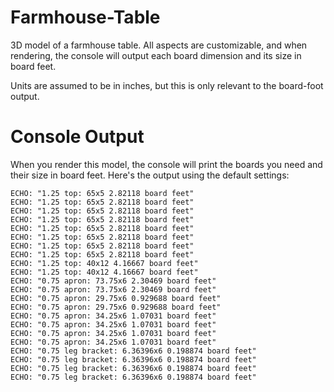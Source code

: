 Farmhouse-Table
==============================

3D model of a farmhouse table. All aspects are customizable, and when rendering, the console will output each board dimension and its size in board feet.

Units are assumed to be in inches, but this is only relevant to the board-foot output.

Console Output
==============================

When you render this model, the console will print the boards you need and their size in board feet. Here's the output using the default settings:

```
ECHO: "1.25 top: 65x5 2.82118 board feet"
ECHO: "1.25 top: 65x5 2.82118 board feet"
ECHO: "1.25 top: 65x5 2.82118 board feet"
ECHO: "1.25 top: 65x5 2.82118 board feet"
ECHO: "1.25 top: 65x5 2.82118 board feet"
ECHO: "1.25 top: 65x5 2.82118 board feet"
ECHO: "1.25 top: 65x5 2.82118 board feet"
ECHO: "1.25 top: 65x5 2.82118 board feet"
ECHO: "1.25 top: 40x12 4.16667 board feet"
ECHO: "1.25 top: 40x12 4.16667 board feet"
ECHO: "0.75 apron: 73.75x6 2.30469 board feet"
ECHO: "0.75 apron: 73.75x6 2.30469 board feet"
ECHO: "0.75 apron: 29.75x6 0.929688 board feet"
ECHO: "0.75 apron: 29.75x6 0.929688 board feet"
ECHO: "0.75 apron: 34.25x6 1.07031 board feet"
ECHO: "0.75 apron: 34.25x6 1.07031 board feet"
ECHO: "0.75 apron: 34.25x6 1.07031 board feet"
ECHO: "0.75 apron: 34.25x6 1.07031 board feet"
ECHO: "0.75 leg bracket: 6.36396x6 0.198874 board feet"
ECHO: "0.75 leg bracket: 6.36396x6 0.198874 board feet"
ECHO: "0.75 leg bracket: 6.36396x6 0.198874 board feet"
ECHO: "0.75 leg bracket: 6.36396x6 0.198874 board feet"
```